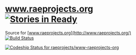 # www.raeprojects.org  [![Stories in Ready](https://badge.waffle.io/raeprojects/www-raeprojects-org.svg?label=ready&title=Ready)](http://waffle.io/raeprojects/www-raeprojects-org)

Source for [www.raeprojects.org](http://www.raeprojects.org/)  [![Build Status](https://travis-ci.org/raeprojects/www-raeprojects-org.svg?branch=master)](https://travis-ci.org/raeprojects/www-raeprojects-org)

[ ![Codeship Status for raeprojects/www-raeprojects-org](https://codeship.com/projects/4c3aed50-71fc-0133-cff3-76d66bb8b48b/status?branch=master)](https://codeship.com/projects/117093)
